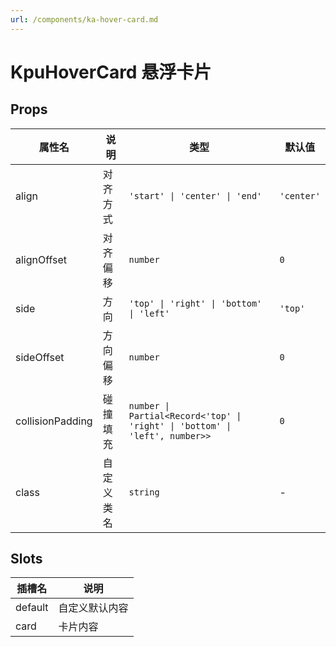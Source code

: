 ```yaml
---
url: /components/ka-hover-card.md
---
```

# KpuHoverCard 悬浮卡片

## Props

| 属性名           | 说明       | 类型                                                                        | 默认值     |
| ---------------- | ---------- | --------------------------------------------------------------------------- | ---------- |
| align            | 对齐方式   | `'start' \| 'center' \| 'end'`                                              | `'center'` |
| alignOffset      | 对齐偏移   | `number`                                                                    | `0`        |
| side             | 方向       | `'top' \| 'right' \| 'bottom' \| 'left'`                                    | `'top'`    |
| sideOffset       | 方向偏移   | `number`                                                                    | `0`        |
| collisionPadding | 碰撞填充   | `number \| Partial<Record<'top' \| 'right' \| 'bottom' \| 'left', number>>` | `0`        |
| class            | 自定义类名 | `string`                                                                    | -          |

## Slots

| 插槽名  | 说明           |
| ------- | -------------- |
| default | 自定义默认内容 |
| card    | 卡片内容       |
